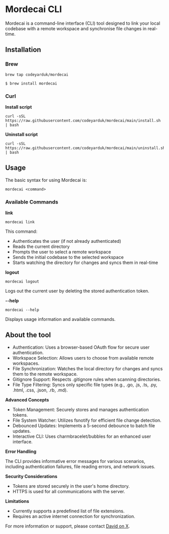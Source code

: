 # Mordecai CLI

Mordecai is a command-line interface (CLI) tool designed to link your local codebase with a remote workspace and synchronise file changes in real-time.

## Installation

### Brew

```shell
brew tap codeyarduk/mordecai
```

```shell
$ brew install mordecai
```

### Curl

**Install script**

```shell
curl -sSL https://raw.githubusercontent.com/codeyarduk/mordecai/main/install.sh | bash
```

**Uninstall script**

```shell
curl -sSL https://raw.githubusercontent.com/codeyarduk/mordecai/main/uninstall.sh | bash 
```

## Usage

The basic syntax for using Mordecai is:

```shell 
mordecai <command>
```

### Available Commands

**link** 

```shell 
mordecai link
```

This command:

- Authenticates the user (if not already authenticated)
- Reads the current directory
- Prompts the user to select a remote workspace
- Sends the initial codebase to the selected workspace
- Starts watching the directory for changes and syncs them in real-time

**logout**

```shell
mordecai logout
```

Logs out the current user by deleting the stored authentication token.

**--help**

```shell 
mordecai --help
```

Displays usage information and available commands.

## About the tool

- Authentication: Uses a browser-based OAuth flow for secure user authentication.
- Workspace Selection: Allows users to choose from available remote workspaces.
- File Synchronization: Watches the local directory for changes and syncs them to the remote workspace.
- Gitignore Support: Respects .gitignore rules when scanning directories.
- File Type Filtering: Syncs only specific file types (e.g., .go, .js, .ts, .py, .html, .css, .json, .rb, .md).

**Advanced Concepts**

- Token Management: Securely stores and manages authentication tokens.
- File System Watcher: Utilizes fsnotify for efficient file change detection.
- Debounced Updates: Implements a 5-second debounce to batch file updates.
- Interactive CLI: Uses charmbracelet/bubbles for an enhanced user interface.

**Error Handling**

The CLI provides informative error messages for various scenarios, including authentication failures, file reading errors, and network issues.

**Security Considerations**

- Tokens are stored securely in the user's home directory.
- HTTPS is used for all communications with the server.

**Limitations**

- Currently supports a predefined list of file extensions.
- Requires an active internet connection for synchronization.


For more information or support, please contact [David on X](https://x.com/davidwrossiter).

